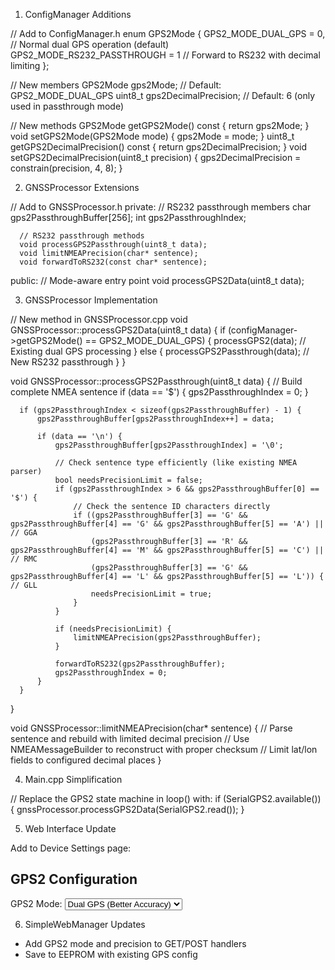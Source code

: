   1. ConfigManager Additions

  // Add to ConfigManager.h
  enum GPS2Mode {
      GPS2_MODE_DUAL_GPS = 0,          // Normal dual GPS operation (default)
      GPS2_MODE_RS232_PASSTHROUGH = 1  // Forward to RS232 with decimal limiting
  };

  // New members
  GPS2Mode gps2Mode;               // Default: GPS2_MODE_DUAL_GPS
  uint8_t gps2DecimalPrecision;    // Default: 6 (only used in passthrough mode)

  // New methods
  GPS2Mode getGPS2Mode() const { return gps2Mode; }
  void setGPS2Mode(GPS2Mode mode) { gps2Mode = mode; }
  uint8_t getGPS2DecimalPrecision() const { return gps2DecimalPrecision; }
  void setGPS2DecimalPrecision(uint8_t precision) { gps2DecimalPrecision = constrain(precision, 4, 8); }

  2. GNSSProcessor Extensions

  // Add to GNSSProcessor.h
  private:
      // RS232 passthrough members
      char gps2PassthroughBuffer[256];
      int gps2PassthroughIndex;

      // RS232 passthrough methods
      void processGPS2Passthrough(uint8_t data);
      void limitNMEAPrecision(char* sentence);
      void forwardToRS232(const char* sentence);

  public:
      // Mode-aware entry point
      void processGPS2Data(uint8_t data);

  3. GNSSProcessor Implementation

  // New method in GNSSProcessor.cpp
  void GNSSProcessor::processGPS2Data(uint8_t data) {
      if (configManager->getGPS2Mode() == GPS2_MODE_DUAL_GPS) {
          processGPS2(data);  // Existing dual GPS processing
      } else {
          processGPS2Passthrough(data);  // New RS232 passthrough
      }
  }

  void GNSSProcessor::processGPS2Passthrough(uint8_t data) {
      // Build complete NMEA sentence
      if (data == '$') {
          gps2PassthroughIndex = 0;
      }

      if (gps2PassthroughIndex < sizeof(gps2PassthroughBuffer) - 1) {
          gps2PassthroughBuffer[gps2PassthroughIndex++] = data;

          if (data == '\n') {
              gps2PassthroughBuffer[gps2PassthroughIndex] = '\0';

              // Check sentence type efficiently (like existing NMEA parser)
              bool needsPrecisionLimit = false;
              if (gps2PassthroughIndex > 6 && gps2PassthroughBuffer[0] == '$') {
                  // Check the sentence ID characters directly
                  if ((gps2PassthroughBuffer[3] == 'G' && gps2PassthroughBuffer[4] == 'G' && gps2PassthroughBuffer[5] == 'A') ||  // GGA
                      (gps2PassthroughBuffer[3] == 'R' && gps2PassthroughBuffer[4] == 'M' && gps2PassthroughBuffer[5] == 'C') ||  // RMC  
                      (gps2PassthroughBuffer[3] == 'G' && gps2PassthroughBuffer[4] == 'L' && gps2PassthroughBuffer[5] == 'L')) {   // GLL
                      needsPrecisionLimit = true;
                  }
              }

              if (needsPrecisionLimit) {
                  limitNMEAPrecision(gps2PassthroughBuffer);
              }

              forwardToRS232(gps2PassthroughBuffer);
              gps2PassthroughIndex = 0;
          }
      }
  }

  void GNSSProcessor::limitNMEAPrecision(char* sentence) {
      // Parse sentence and rebuild with limited decimal precision
      // Use NMEAMessageBuilder to reconstruct with proper checksum
      // Limit lat/lon fields to configured decimal places
  }

  4. Main.cpp Simplification

  // Replace the GPS2 state machine in loop() with:
  if (SerialGPS2.available()) {
      gnssProcessor.processGPS2Data(SerialGPS2.read());
  }

  5. Web Interface Update

  Add to Device Settings page:
  <h2>GPS2 Configuration</h2>
  <div class='form-group'>
      <label>GPS2 Mode:</label>
      <select id='gps2Mode' onchange='toggleGPS2Options()'>
          <option value='0'>Dual GPS (Better Accuracy)</option>
          <option value='1'>RS232 Passthrough</option>
      </select>
  </div>

  <div class='form-group' id='gps2PrecisionGroup' style='display: none;'>
      <label>Decimal Precision: <span id='precisionValue'>6</span> digits</label>
      <input type='range' id='gps2Precision' min='4' max='8' value='6' 
             oninput='updatePrecisionValue(this.value)'>
      <div class='help-text'>
          Limits position data decimal places before forwarding to RS232
      </div>
  </div>

  6. SimpleWebManager Updates

  - Add GPS2 mode and precision to GET/POST handlers
  - Save to EEPROM with existing GPS config